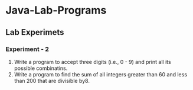 # Java-Lab-Programs

## Lab Experimets

### Experiment - 2
1. Write a program to accept three digits (i.e., 0 - 9) and print all its possible combinatins.
2. Write a program to find the sum of all integers greater than 60 and less than 200 that are divisible by8.
